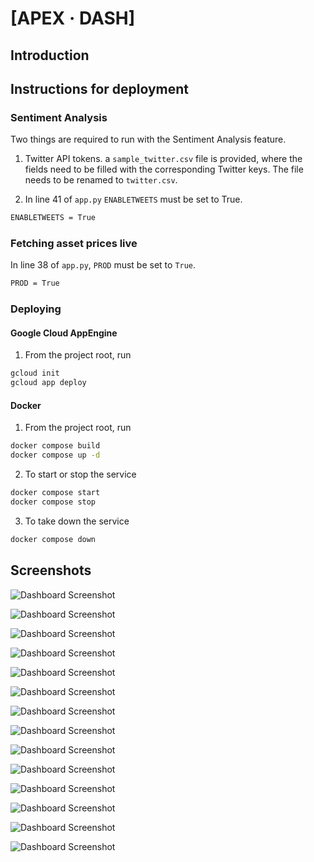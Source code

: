 # [APEX &middot; DASH]

## Introduction

## Instructions for deployment

### Sentiment Analysis

Two things are required to run with the Sentiment Analysis feature.

1. Twitter API tokens. a `sample_twitter.csv` file is provided, where the fields need to be filled with the corresponding Twitter keys. The file needs to be renamed to `twitter.csv`.

2. In line 41 of `app.py` `ENABLETWEETS` must be set to True.


```sh
ENABLETWEETS = True
```

### Fetching asset prices live

In line 38 of `app.py`, `PROD` must be set to `True`.

```sh
PROD = True
```

### Deploying

#### Google Cloud AppEngine

1. From the project root, run 

```sh
gcloud init
gcloud app deploy
```

#### Docker

1. From the project root, run

```sh
docker compose build
docker compose up -d
```

2. To start or stop the service

```sh
docker compose start
docker compose stop
```

3. To take down the service

```sh
docker compose down
```

## Screenshots

![Dashboard Screenshot](https://raw.githubusercontent.com/fpontejos/bc5/main/doc_images/01.png)

![Dashboard Screenshot](https://raw.githubusercontent.com/fpontejos/bc5/main/doc_images/02.png)

![Dashboard Screenshot](https://raw.githubusercontent.com/fpontejos/bc5/main/doc_images/03.png)

![Dashboard Screenshot](https://raw.githubusercontent.com/fpontejos/bc5/main/doc_images/04.png)

![Dashboard Screenshot](https://raw.githubusercontent.com/fpontejos/bc5/main/doc_images/05.png)

![Dashboard Screenshot](https://raw.githubusercontent.com/fpontejos/bc5/main/doc_images/06.png)

![Dashboard Screenshot](https://raw.githubusercontent.com/fpontejos/bc5/main/doc_images/07.png)

![Dashboard Screenshot](https://raw.githubusercontent.com/fpontejos/bc5/main/doc_images/08.png)

![Dashboard Screenshot](https://raw.githubusercontent.com/fpontejos/bc5/main/doc_images/09.png)

![Dashboard Screenshot](https://raw.githubusercontent.com/fpontejos/bc5/main/doc_images/10.png)

![Dashboard Screenshot](https://raw.githubusercontent.com/fpontejos/bc5/main/doc_images/11.png)

![Dashboard Screenshot](https://raw.githubusercontent.com/fpontejos/bc5/main/doc_images/12.png)

![Dashboard Screenshot](https://raw.githubusercontent.com/fpontejos/bc5/main/doc_images/13.png)

![Dashboard Screenshot](https://raw.githubusercontent.com/fpontejos/bc5/main/doc_images/14.png)

